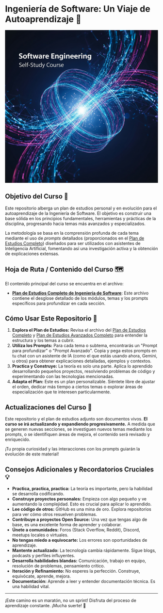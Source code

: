# Ingeniería de Software: Un Viaje de Autoaprendizaje 🚀

![Ingeniería de Software](files/software-engineering.jpeg)




## Objetivo del Curso 🎯

Este repositorio alberga un plan de estudios personal y en evolución para el autoaprendizaje de la Ingeniería de Software. El objetivo es construir una base sólida en los principios fundamentales, herramientas y prácticas de la disciplina, progresando hacia temas más avanzados y especializados.

La metodología se basa en la comprensión profunda de cada tema mediante el uso de *prompts* detallados (proporcionados en el [Plan de Estudios Completo](nombre_del_archivo_principal.md)) diseñados para ser utilizados con asistentes de Inteligencia Artificial, fomentando así una investigación activa y la obtención de explicaciones extensas.

## Hoja de Ruta / Contenido del Curso 🗺️

El contenido principal del curso se encuentra en el archivo:
* **[Plan de Estudios Completo de Ingeniería de Software](software-engineering-101.md)**: Este archivo contiene el desglose detallado de los módulos, temas y los prompts específicos para profundizar en cada sección.

## Cómo Usar Este Repositorio 🧐

1.  **Explora el Plan de Estudios:** Revisa el archivo del [Plan de Estudios Completo](software-engineering-101.md) y [Plan de Estudios Avanzados Completo](software-engineering-102.md) para entender la estructura y los temas a cubrir.
2.  **Utiliza los Prompts:** Para cada tema o subtema, encontrarás un "Prompt para profundizar" o "Prompt Avanzado". Copia y pega estos prompts en tu chat con un asistente de IA (como el que estás usando ahora, Gemini, u otros) para obtener explicaciones detalladas, ejemplos y contextos.
2.  **Practica y Construye:** La teoría es solo una parte. Aplica lo aprendido desarrollando pequeños proyectos, resolviendo problemas de código y experimentando con las tecnologías mencionadas.
4.  **Adapta el Plan:** Este es un plan personalizable. Siéntete libre de ajustar el orden, dedicar más tiempo a ciertos temas o explorar áreas de especialización que te interesen particularmente.

## Actualizaciones del Curso 🔄

Este repositorio y el plan de estudios adjunto son documentos vivos. **El curso se irá actualizando y expandiendo progresivamente.** A medida que se generen nuevas secciones, se investiguen nuevos temas mediante los prompts, o se identifiquen áreas de mejora, el contenido será revisado y enriquecido.

¡Tu propia curiosidad y las interacciones con los prompts guiarán la evolución de este material!

## Consejos Adicionales y Recordatorios Cruciales 💡

* **Practica, practica, practica:** La teoría es importante, pero la habilidad se desarrolla codificando.
* **Construye proyectos personales:** Empieza con algo pequeño y ve aumentando la complejidad. Esto es crucial para aplicar lo aprendido.
* **Lee código de otros:** GitHub es una mina de oro. Explora repositorios para ver cómo otros resuelven problemas.
* **Contribuye a proyectos Open Source:** Una vez que tengas algo de base, es una excelente forma de aprender y colaborar.
* **Únete a comunidades:** Foros (Stack Overflow, Reddit), Discord, meetups locales o virtuales.
* **No tengas miedo a equivocarte:** Los errores son oportunidades de aprendizaje.
* **Mantente actualizado:** La tecnología cambia rápidamente. Sigue blogs, podcasts y perfiles influyentes.
* **Desarrolla habilidades blandas:** Comunicación, trabajo en equipo, resolución de problemas, pensamiento crítico.
* **Iteración y Refinamiento:** No esperes la perfección. Construye, equivócate, aprende, mejora.
* **Documentación:** Aprende a leer y entender documentación técnica. Es una habilidad vital.

---

¡Este camino es un maratón, no un sprint! Disfruta del proceso de aprendizaje constante. ¡Mucha suerte! 💪